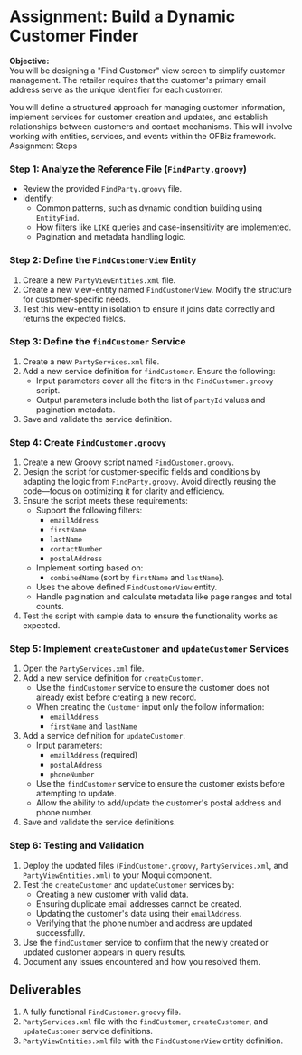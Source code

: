 # Assignment: Build a Dynamic Customer Finder

**Objective:**  
You will be designing a "Find Customer" view screen to simplify customer management. The retailer requires that the customer's primary email address serve as the unique identifier for each customer.

You will define a structured approach for managing customer information, implement services for customer creation and updates, and establish relationships between customers and contact mechanisms. This will involve working with entities, services, and events within the OFBiz framework.  
Assignment Steps

### Step 1: Analyze the Reference File (`FindParty.groovy`)
- Review the provided `FindParty.groovy` file.
- Identify:
  - Common patterns, such as dynamic condition building using `EntityFind`.
  - How filters like `LIKE` queries and case-insensitivity are implemented.
  - Pagination and metadata handling logic.

### Step 2: Define the `FindCustomerView` Entity
1. Create a new `PartyViewEntities.xml` file.
2. Create a new view-entity named `FindCustomerView`. Modify the structure for customer-specific needs.
3. Test this view-entity in isolation to ensure it joins data correctly and returns the expected fields.

### Step 3: Define the `findCustomer` Service
1. Create a new `PartyServices.xml` file.
2. Add a new service definition for `findCustomer`. Ensure the following:
   - Input parameters cover all the filters in the `FindCustomer.groovy` script.
   - Output parameters include both the list of `partyId` values and pagination metadata.
3. Save and validate the service definition.

### Step 4: Create `FindCustomer.groovy`
1. Create a new Groovy script named `FindCustomer.groovy`.
2. Design the script for customer-specific fields and conditions by adapting the logic from `FindParty.groovy`. Avoid directly reusing the code—focus on optimizing it for clarity and efficiency.
3. Ensure the script meets these requirements:
   - Support the following filters:
     - `emailAddress`
     - `firstName`
     - `lastName`
     - `contactNumber`
     - `postalAddress`
   - Implement sorting based on:
     - `combinedName` (sort by `firstName` and `lastName`).
   - Uses the above defined `FindCustomerView` entity.
   - Handle pagination and calculate metadata like page ranges and total counts.
4. Test the script with sample data to ensure the functionality works as expected.

### Step 5: Implement `createCustomer` and `updateCustomer` Services
1. Open the `PartyServices.xml` file.
2. Add a new service definition for `createCustomer`. 
   - Use the `findCustomer` service to ensure the customer does not already exist before creating a new record.
   - When creating the `Customer` input only the follow information:
      - `emailAddress`
      - `firstName` and `lastName`
3. Add a service definition for `updateCustomer`. 
   - Input parameters:
      - `emailAddress` (required)
      - `postalAddress`
      - `phoneNumber`
   - Use the `findCustomer` service to ensure the customer exists before attempting to update.
   - Allow the ability to add/update the customer's postal address and phone number.
4. Save and validate the service definitions.

### Step 6: Testing and Validation
1. Deploy the updated files (`FindCustomer.groovy`, `PartyServices.xml`, and `PartyViewEntities.xml`) to your Moqui component.
2. Test the `createCustomer` and `updateCustomer` services by:
   - Creating a new customer with valid data.
   - Ensuring duplicate email addresses cannot be created.
   - Updating the customer's data using their `emailAddress`.
   - Verifying that the phone number and address are updated successfully.
3. Use the `findCustomer` service to confirm that the newly created or updated customer appears in query results.
4. Document any issues encountered and how you resolved them.

## Deliverables
1. A fully functional `FindCustomer.groovy` file.
2. `PartyServices.xml` file with the `findCustomer`, `createCustomer`, and `updateCustomer` service definitions.
3. `PartyViewEntities.xml` file with the `FindCustomerView` entity definition.